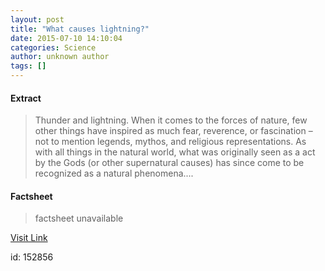 ```yaml
---
layout: post
title: "What causes lightning?"
date: 2015-07-10 14:10:04
categories: Science
author: unknown author
tags: []
---
```



#### Extract
>Thunder and lightning. When it comes to the forces of nature, few other things have inspired as much fear, reverence, or fascination – not to mention legends, mythos, and religious representations. As with all things in the natural world, what was originally seen as a act by the Gods (or other supernatural causes) has since come to be recognized as a natural phenomena....

#### Factsheet
>factsheet unavailable

[Visit Link](http://phys.org/news/2015-07-lightning.html)

id:  152856
